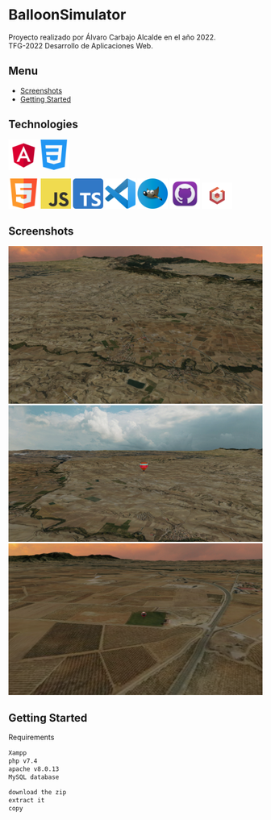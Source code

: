 # BalloonSimulator

Proyecto realizado por Álvaro Carbajo Alcalde en el año 2022.<br>
TFG-2022 Desarrollo de Aplicaciones Web.

## Menu

- [Screenshots](#Screenshots)
- [Getting Started](#Getting-Started)

## Technologies

<img width="60px" src="https://github.com/AlvaroCarbajoAlcalde/TFG_2022/blob/main/icons/angular.png" /><img width="60px" src="https://github.com/AlvaroCarbajoAlcalde/TFG_2022/blob/main/icons/css.png" />

<img width="60px" src="https://github.com/AlvaroCarbajoAlcalde/TFG_2022/blob/main/icons/html.png" />
<img width="60px" src="https://github.com/AlvaroCarbajoAlcalde/TFG_2022/blob/main/icons/js.png" />
<img width="60px" src="https://github.com/AlvaroCarbajoAlcalde/TFG_2022/blob/main/icons/typescript.png" />
<img width="60px" src="https://github.com/AlvaroCarbajoAlcalde/TFG_2022/blob/main/icons/vscode.png" />
<img width="60px" src="https://github.com/AlvaroCarbajoAlcalde/TFG_2022/blob/main/icons/gimp.png" />
<img width="60px" src="https://github.com/AlvaroCarbajoAlcalde/TFG_2022/blob/main/icons/github.png" />
<img width="60px" src="https://github.com/AlvaroCarbajoAlcalde/TFG_2022/blob/main/icons/babylonjs.png" />

## Screenshots

![cap1](https://github.com/AlvaroCarbajoAlcalde/TFG_2022/blob/main/screenshots/sc1.PNG)
![cap2](https://github.com/AlvaroCarbajoAlcalde/TFG_2022/blob/main/screenshots/sc3.PNG)
![cap3](https://github.com/AlvaroCarbajoAlcalde/TFG_2022/blob/main/screenshots/sc2.PNG)

## Getting Started

Requirements

```
Xampp
php v7.4
apache v8.0.13
MySQL database
```

```
download the zip
extract it
copy
```
